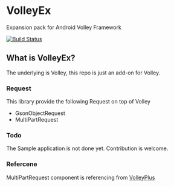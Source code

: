 # VolleyEx
Expansion pack for Android Volley Framework

[![Build Status](https://travis-ci.org/SkygearIO/VolleyEx.svg?branch=master)](https://travis-ci.org/SkygearIO/VolleyEx)

## What is VolleyEx?
The underlying is Volley, this repo is just an add-on for Volley.

### Request
This library provide the following Request on top of Volley
 - GsonObjectRequest
 - MultiPartRequest

### Todo
The Sample application is not done yet. Contribution is welcome.

### Refercene
MultiPartRequest component is referencing from [VolleyPlus](https://github.com/DWorkS/VolleyPlus/)

